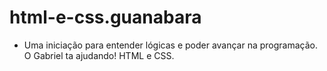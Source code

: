 # html-e-css.guanabara
- Uma iniciação para entender lógicas e poder avançar na programação. O Gabriel ta ajudando! HTML e CSS.